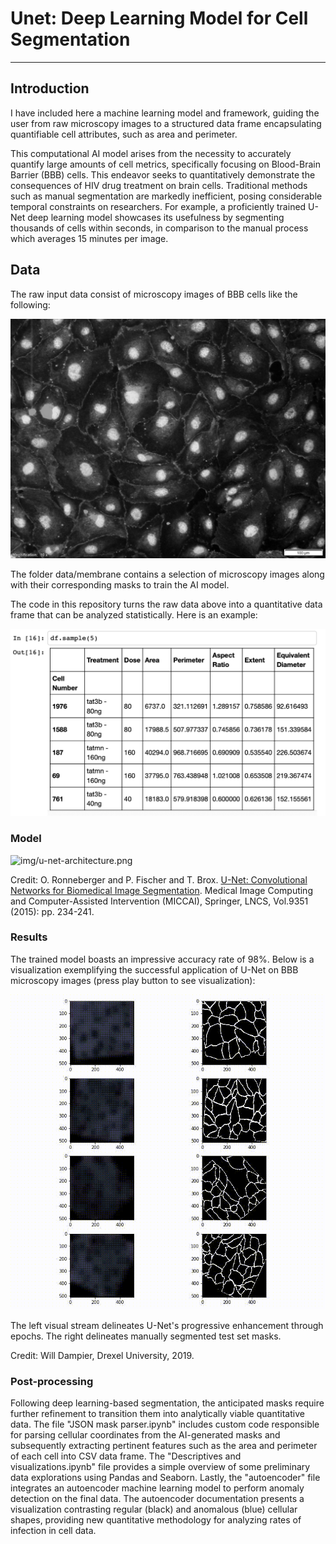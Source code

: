 # Unet: Deep Learning Model for Cell Segmentation
 
---
 
## Introduction

I have included here a machine learning model and framework, guiding the user from raw microscopy images to a structured data frame encapsulating quantifiable cell attributes, such as area and perimeter.

This computational AI model arises from the necessity to accurately quantify large amounts of cell metrics, specifically focusing on Blood-Brain Barrier (BBB) cells. This endeavor seeks to quantitatively demonstrate the consequences of HIV drug treatment on brain cells. Traditional methods such as manual segmentation are markedly inefficient, posing considerable temporal constraints on researchers. For example, a proficiently trained U-Net deep learning model showcases its usefulness by segmenting thousands of cells within seconds, in comparison to the manual process which averages 15 minutes per image.

## Data
 
The raw input data consist of microscopy images of BBB cells like the following:
 
![data/membrane/train2/image/0.png](data/membrane/train2/image/0.png)
 
 
The folder data/membrane contains a selection of microscopy images along with their corresponding masks to train the AI model.


The code in this repository turns the raw data above into a quantitative data frame that can be analyzed statistically. Here is an example:
 
![img/df_sample.jpg](img/df_sample.jpg)
 
 
 
### Model
 
![img/u-net-architecture.png](img/u-net-architecture.png)
 
Credit: O. Ronneberger and P. Fischer and T. Brox. [U-Net: Convolutional Networks for Biomedical Image Segmentation](http://lmb.informatik.uni-freiburg.de/people/ronneber/u-net/).
Medical Image Computing and Computer-Assisted Intervention (MICCAI), Springer, LNCS, Vol.9351 (2015): pp. 234-241.
 
 
 
### Results
 
The  trained model boasts an impressive accuracy rate of 98%. Below is a visualization exemplifying the successful application of U-Net on BBB microscopy images (press play button to see visualization):
 
![img/with_fitc.gif](img/with_fitc.gif)
 
 
The left visual stream delineates U-Net's progressive enhancement through epochs. The right delineates manually segmented test set masks.

Credit: Will Dampier, Drexel University, 2019. 
 
 
 
### Post-processing
 
Following deep learning-based segmentation, the anticipated masks require further refinement to transition them into analytically viable quantitative data. The file "JSON mask parser.ipynb" includes custom code responsible for parsing cellular coordinates from the AI-generated masks and subsequently extracting pertinent features such as the area and perimeter of each cell into CSV data frame. The "Descriptives and visualizations.ipynb" file provides a simple overview of some preliminary data explorations using Pandas and Seaborn. Lastly, the "autoencoder" file integrates an autoencoder machine learning model to perform anomaly detection on the final data. The autoencoder documentation presents a visualization contrasting regular (black) and anomalous (blue) cellular shapes, providing new quantitative methodology for analyzing rates of infection in cell data.
